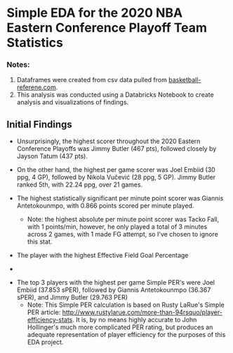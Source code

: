 # Simple EDA for the 2020 NBA Eastern Conference Playoff Team Statistics
### Notes:
1) Dataframes were created from csv data pulled from [basketball-referene.com](https://www.basketball-reference.com/playoffs/NBA_2020.html).
2) This analysis was conducted using a Databricks Notebook to create analysis and visualizations of findings.

## Initial Findings

* Unsurprisingly, the highest scorer throughout the 2020 Eastern Conference Playoffs was Jimmy Butler (467 pts), followed closely by Jayson Tatum (437 pts).
* On the other hand, the highest per game scorer was Joel Embiid (30 ppg, 4 GP), followed by Nikola Vučević (28 ppg, 5 GP). Jimmy Butler ranked 5th, with 22.24 ppg, over 21 games.
* The highest statistically significant per minute point scorer was Giannis Antetokounmpo, with 0.866 points scored per minute played.
  - Note: the highest absolute per minute point scorer was Tacko Fall, with 1 points/min, however, he only played a total of 3 minutes across 2 games, with 1 made FG attempt, so I've chosen to ignore this stat.
  
  
 * The player with the highest Effective Field Goal Percentage 
  - 
* The top 3 players with the highest per game Simple PER's were Joel Embiid (37.853 sPER), followed by Giannis Antetokounmpo (36.367 sPER), and Jimmy Butler (29.763 PER)
  - Note: This Simple PER calculation is based on Rusty LaRue's Simple PER article: http://www.rustylarue.com/more-than-94rsquo/player-efficiency-stats. It is, by no means highly accurate to John Hollinger's much more complicated PER rating, but produces an adequate representation of player efficiency for the purposes of this EDA project.
